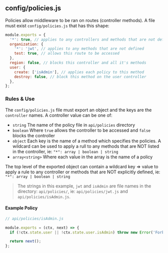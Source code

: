 ## config/policies.js

Policies allow middleware to be ran on routes (controller methods). A file must exist `config/policies.js` that has this shape:

```js
module.exports = {
  '*': true, // applies to any controllers and methods that are not defined
  organization: {
    '*': 'jwt', // applies to any methods that are not defined
    test: true, // allows this route to be accessed 
  },
  region: false, // blocks this controller and all it's methods
  user: {
    create: ['isAdmin'], // applies each policy to this method
    destroy: false, // block this method on the user controller 
  },
};
```

### Rules & Use

The `config/policies.js` file must export an object and the keys are the `controller` names. A controller value can be one of: 

- `string` The name of the policy file in `api/policies` directory
- `boolean` Where `true` allows the controller to be accessed and `false` blocks the controller
- `object` Each key is the name of a method which specifies the policies. A wildcard can be used to apply a rull to any methods that are NOT listed in the controller, ie: `"*": array | boolean | string`
- `array<string>` Where each value in the array is the name of a policy

The top level of the exported object can contain a wildcard key => value to apply a rule to any controller or methods that are NOT explicitly defined, ie: `"*": array | boolean | string`

> The strings in this example, `jwt` and `isAdmin` are file names in the directory: `api/policies/`, ie: `api/policies/jwt.js` and `api/policies/isAdmin.js`.

#### Example Policy

```js
// api/policies/isAdmin.js

module.exports = (ctx, next) => {
  if (!ctx.state.user || !ctx.state.user.isAdmin) throw new Error('Forbidden');

  return next();
};
```
